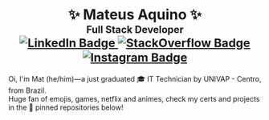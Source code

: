 <h1 align="center">✨ Mateus Aquino ✨<br/>
  <sup>
    <sup>Full Stack Developer</sup>
    <br/>
    <a href="https://www.linkedin.com/in/mateusaquino/">
      <img alt="LinkedIn Badge" src="https://img.shields.io/badge/-LinkedIn-blue?&logo=Linkedin&logoColor=fefefe"/>
    </a>
    <a href="https://stackoverflow.com/users/7225971/mateus?tab=profile">
      <img alt="StackOverflow Badge" src="https://img.shields.io/badge/-StackOverflow-ef8236?&logoColor=fefefe&logo=StackOverflow"/>
    </a>
    <a href="https://www.instagram.com/mateusakino/">
      <img alt="Instagram Badge" src="https://img.shields.io/badge/-Instagram-8134af?&logoColor=fefefe&logo=instagram"/>
    </a>
  </sup>
</h1>
<p>
  Oi, I'm Mat (he/him)—a just graduated 🎓 IT Technician by UNIVAP - Centro, from Brazil.<br/>
  Huge fan of emojis, games, netflix and animes, check my certs and projects in the 📌 pinned repositories below!
<p>
